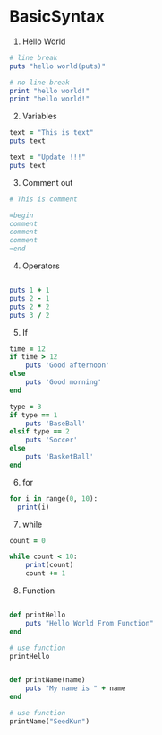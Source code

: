 # BasicSyntax

1. Hello World

```Ruby
# line break
puts "hello world(puts)"

# no line break
print "hello world!"
print "hello world!"
```

2. Variables

```Ruby
text = "This is text"
puts text

text = "Update !!!"
puts text
```

3. Comment out

```Ruby
# This is comment

=begin
comment
comment
comment
=end
```

4. Operators

```Ruby

puts 1 + 1
puts 2 - 1
puts 2 * 2
puts 3 / 2

```

5. If

```Ruby
time = 12
if time > 12
    puts 'Good afternoon'
else
    puts 'Good morning'
end

type = 3
if type == 1
    puts 'BaseBall'
elsif type == 2
    puts 'Soccer'
else
    puts 'BasketBall'
end
```

6. for

```Ruby
for i in range(0, 10):
  print(i)
```

7. while

```Ruby
count = 0

while count < 10:
    print(count)
    count += 1

```

8. Function

```Ruby

def printHello
    puts "Hello World From Function"
end

# use function
printHello


def printName(name)
    puts "My name is " + name
end

# use function
printName("SeedKun")
```